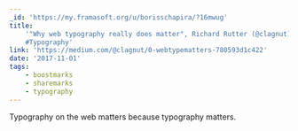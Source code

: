 ```yaml
---
_id: 'https://my.framasoft.org/u/borisschapira/?16mwug'
title:
    '"Why web typography really does matter", Richard Rutter (@clagnut)
    #Typography'
link: 'https://medium.com/@clagnut/0-webtypematters-780593d1c422'
date: '2017-11-01'
tags:
    - boostmarks
    - sharemarks
    - typography
---
```


<div class="markdown"><p>Typography on the web matters because typography matters.
</p></div>
